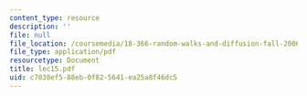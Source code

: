 ```yaml
---
content_type: resource
description: ''
file: null
file_location: /coursemedia/18-366-random-walks-and-diffusion-fall-2006/c7038ef588eb0f825641ea25a8f46dc5_lec15.pdf
file_type: application/pdf
resourcetype: Document
title: lec15.pdf
uid: c7038ef5-88eb-0f82-5641-ea25a8f46dc5
---
```

